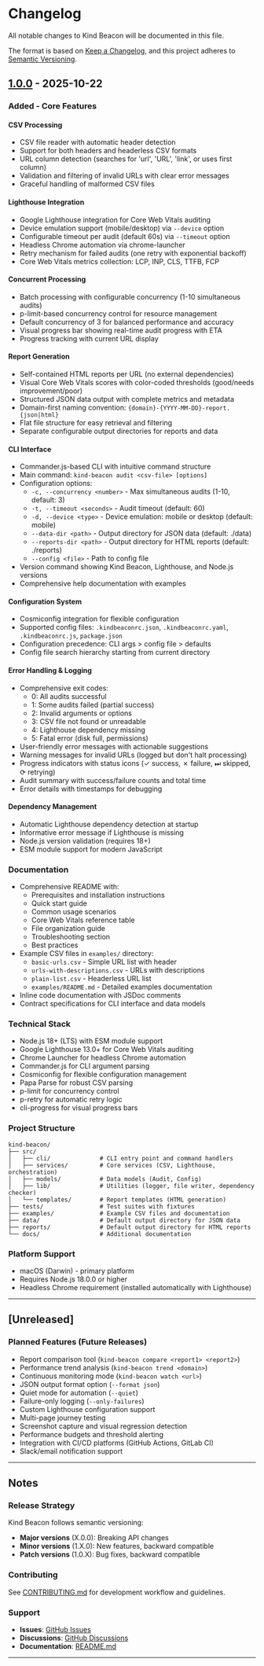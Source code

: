 # Changelog

All notable changes to Kind Beacon will be documented in this file.

The format is based on [Keep a Changelog](https://keepachangelog.com/en/1.0.0/),
and this project adheres to [Semantic Versioning](https://semver.org/spec/v2.0.0.html).

## [1.0.0] - 2025-10-22

### Added - Core Features

#### CSV Processing
- CSV file reader with automatic header detection
- Support for both headers and headerless CSV formats
- URL column detection (searches for 'url', 'URL', 'link', or uses first column)
- Validation and filtering of invalid URLs with clear error messages
- Graceful handling of malformed CSV files

#### Lighthouse Integration
- Google Lighthouse integration for Core Web Vitals auditing
- Device emulation support (mobile/desktop) via `--device` option
- Configurable timeout per audit (default 60s) via `--timeout` option
- Headless Chrome automation via chrome-launcher
- Retry mechanism for failed audits (one retry with exponential backoff)
- Core Web Vitals metrics collection: LCP, INP, CLS, TTFB, FCP

#### Concurrent Processing
- Batch processing with configurable concurrency (1-10 simultaneous audits)
- p-limit-based concurrency control for resource management
- Default concurrency of 3 for balanced performance and accuracy
- Visual progress bar showing real-time audit progress with ETA
- Progress tracking with current URL display

#### Report Generation
- Self-contained HTML reports per URL (no external dependencies)
- Visual Core Web Vitals scores with color-coded thresholds (good/needs improvement/poor)
- Structured JSON data output with complete metrics and metadata
- Domain-first naming convention: `{domain}-{YYYY-MM-DD}-report.{json|html}`
- Flat file structure for easy retrieval and filtering
- Separate configurable output directories for reports and data

#### CLI Interface
- Commander.js-based CLI with intuitive command structure
- Main command: `kind-beacon audit <csv-file> [options]`
- Configuration options:
  - `-c, --concurrency <number>` - Max simultaneous audits (1-10, default: 3)
  - `-t, --timeout <seconds>` - Audit timeout (default: 60)
  - `-d, --device <type>` - Device emulation: mobile or desktop (default: mobile)
  - `--data-dir <path>` - Output directory for JSON data (default: ./data)
  - `--reports-dir <path>` - Output directory for HTML reports (default: ./reports)
  - `--config <file>` - Path to config file
- Version command showing Kind Beacon, Lighthouse, and Node.js versions
- Comprehensive help documentation with examples

#### Configuration System
- Cosmiconfig integration for flexible configuration
- Supported config files: `.kindbeaconrc.json`, `.kindbeaconrc.yaml`, `.kindbeaconrc.js`, `package.json`
- Configuration precedence: CLI args > config file > defaults
- Config file search hierarchy starting from current directory

#### Error Handling & Logging
- Comprehensive exit codes:
  - 0: All audits successful
  - 1: Some audits failed (partial success)
  - 2: Invalid arguments or options
  - 3: CSV file not found or unreadable
  - 4: Lighthouse dependency missing
  - 5: Fatal error (disk full, permissions)
- User-friendly error messages with actionable suggestions
- Warning messages for invalid URLs (logged but don't halt processing)
- Progress indicators with status icons (✓ success, ✗ failure, ⏭ skipped, ⟳ retrying)
- Audit summary with success/failure counts and total time
- Error details with timestamps for debugging

#### Dependency Management
- Automatic Lighthouse dependency detection at startup
- Informative error message if Lighthouse is missing
- Node.js version validation (requires 18+)
- ESM module support for modern JavaScript

### Documentation

- Comprehensive README with:
  - Prerequisites and installation instructions
  - Quick start guide
  - Common usage scenarios
  - Core Web Vitals reference table
  - File organization guide
  - Troubleshooting section
  - Best practices
- Example CSV files in `examples/` directory:
  - `basic-urls.csv` - Simple URL list with header
  - `urls-with-descriptions.csv` - URLs with descriptions
  - `plain-list.csv` - Headerless URL list
  - `examples/README.md` - Detailed examples documentation
- Inline code documentation with JSDoc comments
- Contract specifications for CLI interface and data models

### Technical Stack

- Node.js 18+ (LTS) with ESM module support
- Google Lighthouse 13.0+ for Core Web Vitals auditing
- Chrome Launcher for headless Chrome automation
- Commander.js for CLI argument parsing
- Cosmiconfig for flexible configuration management
- Papa Parse for robust CSV parsing
- p-limit for concurrency control
- p-retry for automatic retry logic
- cli-progress for visual progress bars

### Project Structure

```
kind-beacon/
├── src/
│   ├── cli/              # CLI entry point and command handlers
│   ├── services/         # Core services (CSV, Lighthouse, orchestration)
│   ├── models/           # Data models (Audit, Config)
│   ├── lib/              # Utilities (logger, file writer, dependency checker)
│   └── templates/        # Report templates (HTML generation)
├── tests/                # Test suites with fixtures
├── examples/             # Example CSV files and documentation
├── data/                 # Default output directory for JSON data
├── reports/              # Default output directory for HTML reports
└── docs/                 # Additional documentation
```

### Platform Support

- macOS (Darwin) - primary platform
- Requires Node.js 18.0.0 or higher
- Headless Chrome requirement (installed automatically with Lighthouse)

---

## [Unreleased]

### Planned Features (Future Releases)

- Report comparison tool (`kind-beacon compare <report1> <report2>`)
- Performance trend analysis (`kind-beacon trend <domain>`)
- Continuous monitoring mode (`kind-beacon watch <url>`)
- JSON output format option (`--format json`)
- Quiet mode for automation (`--quiet`)
- Failure-only logging (`--only-failures`)
- Custom Lighthouse configuration support
- Multi-page journey testing
- Screenshot capture and visual regression detection
- Performance budgets and threshold alerting
- Integration with CI/CD platforms (GitHub Actions, GitLab CI)
- Slack/email notification support

---

## Notes

### Release Strategy

Kind Beacon follows semantic versioning:
- **Major versions** (X.0.0): Breaking API changes
- **Minor versions** (1.X.0): New features, backward compatible
- **Patch versions** (1.0.X): Bug fixes, backward compatible

### Contributing

See [CONTRIBUTING.md](CONTRIBUTING.md) for development workflow and guidelines.

### Support

- **Issues**: [GitHub Issues](https://github.com/kind-beacon/kind-beacon/issues)
- **Discussions**: [GitHub Discussions](https://github.com/kind-beacon/kind-beacon/discussions)
- **Documentation**: [README.md](README.md)

---

[1.0.0]: https://github.com/kind-beacon/kind-beacon/releases/tag/v1.0.0
